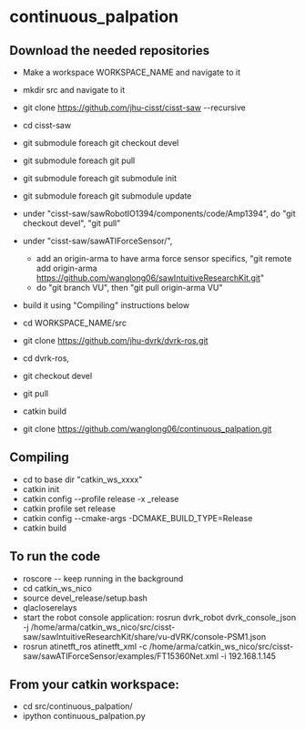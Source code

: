 # continuous_palpation

## Download the needed repositories
* Make a workspace WORKSPACE_NAME and navigate to it
* mkdir src and navigate to it
* git clone https://github.com/jhu-cisst/cisst-saw --recursive
* cd cisst-saw
* git submodule foreach git checkout devel
* git submodule foreach git pull
* git submodule foreach git submodule init
* git submodule foreach git submodule update
* under "cisst-saw/sawRobotIO1394/components/code/Amp1394", do "git checkout devel", "git pull"
* under "cisst-saw/sawATIForceSensor/", 
	* add an origin-arma to have arma force sensor specifics, "git remote add origin-arma https://github.com/wanglong06/sawIntuitiveResearchKit.git" 
	* do "git branch VU", then "git pull origin-arma VU"
* build it using "Compiling" instructions below

* cd WORKSPACE_NAME/src
* git clone https://github.com/jhu-dvrk/dvrk-ros.git
* cd dvrk-ros, 
* git checkout devel
* git pull
* catkin build
* git clone https://github.com/wanglong06/continuous_palpation.git

## Compiling
* cd to base dir "catkin_ws_xxxx"
* catkin init
* catkin config --profile release -x _release
* catkin profile set release
* catkin config --cmake-args -DCMAKE_BUILD_TYPE=Release
* catkin build

## To run the code ##

* roscore
--	keep running in the background	
* cd catkin_ws_nico
* source devel_release/setup.bash
* qlacloserelays
* start the robot console application: rosrun dvrk_robot dvrk_console_json -j /home/arma/catkin_ws_nico/src/cisst-saw/sawIntuitiveResearchKit/share/vu-dVRK/console-PSM1.json
* rosrun atinetft_ros atinetft_xml -c /home/arma/catkin_ws_nico/src/cisst-saw/sawATIForceSensor/examples/FT15360Net.xml -i 192.168.1.145

## From your catkin workspace:
* cd src/continuous_palpation/
* ipython continuous_palpation.py